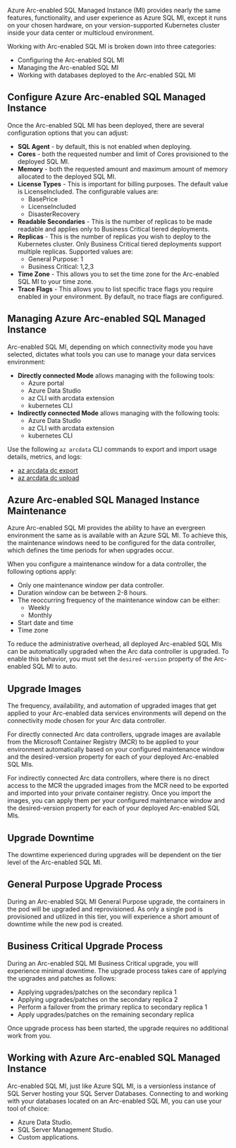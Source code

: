 Azure Arc-enabled SQL Managed Instance (MI) provides nearly the same features, functionality, and user experience as Azure SQL MI, except it runs on your chosen hardware, on your version-supported Kubernetes cluster inside your data center or multicloud environment.

Working with Arc-enabled SQL MI is broken down into three categories:

- Configuring the Arc-enabled SQL MI
- Managing the Arc-enabled SQL MI
- Working with databases deployed to the Arc-enabled SQL MI

## Configure Azure Arc-enabled SQL Managed Instance

Once the Arc-enabled SQL MI has been deployed, there are several configuration options that you can adjust:

- **SQL Agent** - by default, this is not enabled when deploying.
- **Cores** - both the requested number and limit of Cores provisioned to the deployed SQL MI.
- **Memory** - both the requested amount and maximum amount of memory allocated to the deployed SQL MI.
- **License Types** - This is important for billing purposes. The default value is LicenseIncluded. The configurable values are:
    - BasePrice
    - LicenseIncluded
    - DisasterRecovery
- **Readable Secondaries** - This is the number of replicas to be made readable and applies only to Business Critical tiered deployments. 
- **Replicas** - This is the number of replicas you wish to deploy to the Kubernetes cluster. Only Business Critical tiered deployments support multiple replicas. Supported values are:
    - General Purpose: 1
    - Business Critical: 1,2,3
- **Time Zone** - This allows you to set the time zone for the Arc-enabled SQL MI to your time zone.
- **Trace Flags** - This allows you to list specific trace flags you require enabled in your environment. By default, no trace flags are configured.

## Managing Azure Arc-enabled SQL Managed Instance

Arc-enabled SQL MI, depending on which connectivity mode you have selected, dictates what tools you can use to manage your data services environment:

- **Directly connected Mode** allows managing with the following tools:
    - Azure portal
    - Azure Data Studio
    - az CLI with arcdata extension
    - kubernetes CLI
- **Indirectly connected Mode** allows managing with the following tools:
    - Azure Data Studio
    - az CLI with arcdata extension
    - kubernetes CLI

<!--Arc-enabled SQL MI, requires usage details for billing purposes. In Directly connected mode, these details are uploaded to your subscription automatically. In Indirectly connected mode, usage details must be manually exported and uploaded to your subscription.

Optionally, you can automatically upload metrics and logs to your subscription in the Directly connected mode or manually on an as-required basis in Indirectly connected mode.
-->

Use the following `az arcdata` CLI commands to export and import usage details, metrics, and logs:

- [az arcdata dc export](/azure/azure-arc/data/reference/reference-az-arcdata-dc#az-arcdata-dc-export)
- [az arcdata dc upload](/azure/azure-arc/data/reference/reference-az-arcdata-dc#az-arcdata-dc-upload)

## Azure Arc-enabled SQL Managed Instance Maintenance

Azure Arc-enabled SQL MI provides the ability to have an evergreen environment the same as is available with an Azure SQL MI. To achieve this, the maintenance windows need to be configured for the data controller, which defines the time periods for when upgrades occur.

When you configure a maintenance window for a data controller, the following options apply:

- Only one maintenance window per data controller.
- Duration window can be between 2-8 hours.
- The reoccurring frequency of the maintenance window can be either:
    - Weekly
    - Monthly
- Start date and time
- Time zone

To reduce the administrative overhead, all deployed Arc-enabled SQL MIs can be automatically upgraded when the Arc data controller is upgraded. To enable this behavior, you must set the `desired-version` property of the Arc-enabled SQL MI to auto.

## Upgrade Images

The frequency, availability, and automation of upgraded images that get applied to your Arc-enabled data services environments will depend on the connectivity mode chosen for your Arc data controller.

For directly connected Arc data controllers, upgrade images are available from the Microsoft Container Registry (MCR) to be applied to your environment automatically based on your configured maintenance window and the desired-version property for each of your deployed Arc-enabled SQL MIs.

For indirectly connected Arc data controllers, where there is no direct access to the MCR the upgraded images from the MCR need to be exported and imported into your private container registry. Once you import the images, you can apply them per your configured maintenance window and the desired-version property for each of your deployed Arc-enabled SQL MIs.

## Upgrade Downtime

The downtime experienced during upgrades will be dependent on the tier level of the Arc-enabled SQL MI. 

## General Purpose Upgrade Process

During an Arc-enabled SQL MI General Purpose upgrade, the containers in the pod will be upgraded and reprovisioned. As only a single pod is provisioned and utilized in this tier, you will experience a short amount of downtime while the new pod is created.

## Business Critical Upgrade Process

During an Arc-enabled SQL MI Business Critical upgrade, you will experience minimal downtime. The upgrade process takes care of applying the upgrades and patches as follows:
- Applying upgrades/patches on the secondary replica 1
- Applying upgrades/patches on the secondary replica 2
- Perform a failover from the primary replica to secondary replica 1
- Apply upgrades/patches on the remaining secondary replica 

Once upgrade process has been started, the upgrade requires no additional work from you.

## Working with Azure Arc-enabled SQL Managed Instance

Arc-enabled SQL MI, just like Azure SQL MI, is a versionless instance of SQL Server hosting your SQL Server Databases. Connecting to and working with your databases located on an Arc-enabled SQL MI, you can use your tool of choice:

- Azure Data Studio.
- SQL Server Management Studio.
- Custom applications.